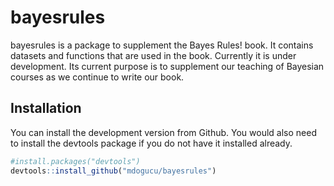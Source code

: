 
<!-- README.md is generated from README.Rmd. Please edit that file -->

# bayesrules

<!-- badges: start -->

<!-- badges: end -->

bayesrules is a package to supplement the Bayes Rules\! book. It
contains datasets and functions that are used in the book. Currently it
is under development. Its current purpose is to supplement our
teaching of Bayesian courses as we continue to write our book.

## Installation

You can install the development version from Github. You would also need
to install the devtools package if you do not have it installed already.

``` r
#install.packages("devtools") 
devtools::install_github("mdogucu/bayesrules")
```
